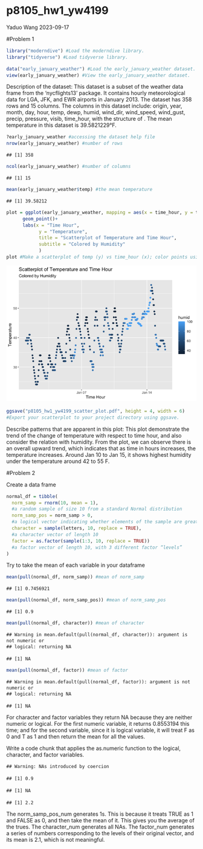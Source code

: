 p8105_hw1_yw4199
================
Yaduo Wang
2023-09-17

\#Problem 1

``` r
library("moderndive") #Load the moderndive library.
library("tidyverse") #Load tidyverse library. 
```

``` r
data("early_january_weather") #Load the early_january_weather dataset.
view(early_january_weather) #View the early_january_weather dataset.
```

Description of the dataset: This dataset is a subset of the weather data
frame from the ‘nycflights13’ package. It contains hourly meteorological
data for LGA, JFK, and EWR airports in January 2013. The dataset has 358
rows and 15 columns. The columns in this dataset include: origin, year,
month, day, hour, temp, dewp, humid, wind_dir, wind_speed, wind_gust,
precip, pressure, visib, time_hour, with the structure of . The mean
temperature in this dataset is 39.5821229°F.

``` r
?early_january_weather #accessing the dataset help file
nrow(early_january_weather) #number of rows 
```

    ## [1] 358

``` r
ncol(early_january_weather) #number of columns
```

    ## [1] 15

``` r
mean(early_january_weather$temp) #the mean temperature
```

    ## [1] 39.58212

``` r
plot = ggplot(early_january_weather, mapping = aes(x = time_hour, y = temp, color = humid))+
      geom_point()+
      labs(x = "Time Hour",
            y = "Temperature",
            title = "Scatterplot of Temperature and Time Hour",
            subtitle = "Colored by Humidity"
            )
plot #Make a scatterplot of temp (y) vs time_hour (x); color points using the humid variable.
```

![](p8105_hw1_yw4199_files/figure-gfm/unnamed-chunk-4-1.png)<!-- -->

``` r
ggsave("p8105_hw1_yw4199_scatter_plot.pdf", height = 4, width = 6)
#Export your scatterplot to your project directory using ggsave.
```

Describe patterns that are apparent in this plot: This plot demonstrate
the trend of the change of temperature with respect to time hour, and
also consider the relation with humidity. From the plot, we can observe
there is an overall upward trend, which indicates that as time in hours
increases, the temperature increases. Around Jan 10 to Jan 15, it shows
highest humidity under the temperature around 42 to 55 F.

\#Problem 2

Create a data frame

``` r
normal_df = tibble(
  norm_samp = rnorm(10, mean = 1), 
  #a random sample of size 10 from a standard Normal distribution
  norm_samp_pos = norm_samp > 0,
  #a logical vector indicating whether elements of the sample are greater than 0
  character = sample(letters, 10, replace = TRUE),
  #a character vector of length 10
  factor = as.factor(sample(1:3, 10, replace = TRUE))
  #a factor vector of length 10, with 3 different factor “levels”
)
```

Try to take the mean of each variable in your dataframe

``` r
mean(pull(normal_df, norm_samp)) #mean of norm_samp
```

    ## [1] 0.7456921

``` r
mean(pull(normal_df, norm_samp_pos)) #mean of norm_samp_pos
```

    ## [1] 0.9

``` r
mean(pull(normal_df, character)) #mean of character
```

    ## Warning in mean.default(pull(normal_df, character)): argument is not numeric or
    ## logical: returning NA

    ## [1] NA

``` r
mean(pull(normal_df, factor)) #mean of factor
```

    ## Warning in mean.default(pull(normal_df, factor)): argument is not numeric or
    ## logical: returning NA

    ## [1] NA

For character and factor variables they return NA because they are
neither numeric or logical. For the first numeric variable, it returns
0.8553194 this time; and for the second variable, since it is logical
variable, it will treat F as 0 and T as 1 and then return the mean for
all the values.

Write a code chunk that applies the as.numeric function to the logical,
character, and factor variables.

    ## Warning: NAs introduced by coercion

    ## [1] 0.9

    ## [1] NA

    ## [1] 2.2

The norm_samp_pos_num generates 1s. This is because it treats TRUE as 1
and FALSE as 0, and then take the mean of it. This gives you the average
of the trues. The character_num generates all NAs. The factor_num
generates a series of numbers corresponding to the levels of their
original vector, and its mean is 2.1, which is not meaningful.
